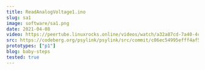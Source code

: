 ```yaml
---
title: ReadAnalogVoltage1.ino
slug: sa1
image: software/sa1.png
date: 2021-04-08
video: https://peertube.linuxrocks.online/videos/watch/a32a87cd-7a40-4cc2-8984-b44be52a8e2c
src: https://codeberg.org/psylink/psylink/src/commit/c06ec54995efff4af5d523d30151ce8a60cb4715/experimental/1_initial_test/ReadAnalogVoltage1.ino
prototypes: ["p1"]
blog: baby-steps
tested: true
---
```

